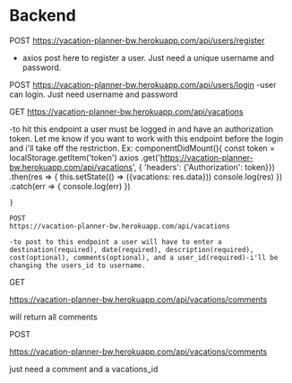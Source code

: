 # Backend


POST
https://vacation-planner-bw.herokuapp.com/api/users/register
- axios post here to register a user. Just need a unique username and password.

POST
https://vacation-planner-bw.herokuapp.com/api/users/login
-user can login. Just need username and password



GET
https://vacation-planner-bw.herokuapp.com/api/vacations

-to hit this endpoint a user must be logged in and have an authorization token. Let me know if you want to work with this endpoint before the login and i'll take off the restriction.
Ex:
 componentDidMount(){
        const token = localStorage.getItem('token')
        axios
        .get('https://vacation-planner-bw.herokuapp.com/api/vacations', { 'headers': {'Authorization': token}})
            .then(res => {
                this.setState(() => ({vacations: res.data}))
                console.log(res)
            })
            .catch(err => {
                console.log(err)
            })
            
    }

    POST
    https://vacation-planner-bw.herokuapp.com/api/vacations
    
    -to post to this endpoint a user will have to enter a destination(required), date(required), description(required), cost(optional), comments(optional), and a user_id(required)-i'll be changing the users_id to username.


GET

https://vacation-planner-bw.herokuapp.com/api/vacations/comments

will return all comments

POST

https://vacation-planner-bw.herokuapp.com/api/vacations/comments

just need a comment and a vacations_id


